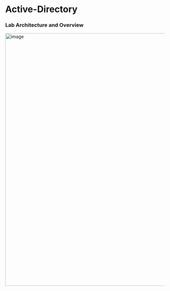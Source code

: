 # Active-Directory

### Lab Architecture and Overview

<img width="800" alt="image" src="https://i.imgur.com/MAWiwgy.png" />
